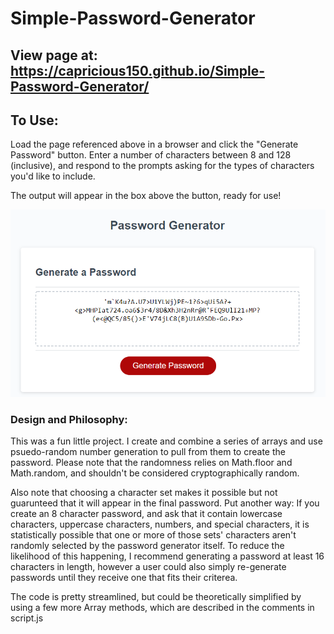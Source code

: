 # Simple-Password-Generator

## View page at: https://capricious150.github.io/Simple-Password-Generator/

## To Use:
Load the page referenced above in a browser and click the "Generate Password" button.
Enter a number of characters between 8 and 128 (inclusive), and respond to the prompts asking for the types of characters you'd like to include.

The output will appear in the box above the button, ready for use!

![Preview Image](/assets/images/PagePreview.PNG)

### Design and Philosophy:
This was a fun little project. I create and combine a series of arrays and use psuedo-random number generation to pull from them to create the password. Please note that the randomness relies on Math.floor and Math.random, and shouldn't be considered cryptographically random. 

Also note that choosing a character set makes it possible but not guarunteed that it will appear in the final password. Put another way: If you create an 8 character password, and ask that it contain lowercase characters, uppercase characters, numbers, and special characters, it is statistically possible that one or more of those sets' characters aren't randomly selected by the password generator itself. To reduce the likelihood of this happening, I recommend generating a password at least 16 characters in length, however a user could also simply re-generate passwords until they receive one that fits their criterea.

The code is pretty streamlined, but could be theoretically simplified by using a few more Array methods, which are described in the comments in script.js